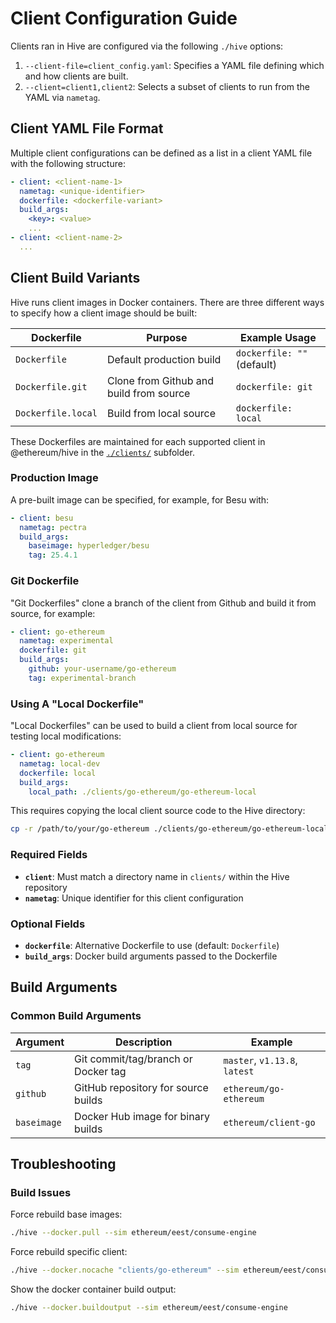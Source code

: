 # Client Configuration Guide

Clients ran in Hive are configured via the following `./hive` options:

1. `--client-file=client_config.yaml`: Specifies a YAML file defining which and how clients are built.
2. `--client=client1,client2`: Selects a subset of clients to run from the YAML via `nametag`.

## Client YAML File Format

Multiple client configurations can be defined as a list in a client YAML file with the following structure:

```yaml
- client: <client-name-1>
  nametag: <unique-identifier>
  dockerfile: <dockerfile-variant>
  build_args:
    <key>: <value>
    ...
- client: <client-name-2>
  ...
```

## Client Build Variants

Hive runs client images in Docker containers. There are three different ways to specify how a client image should be built:

| Dockerfile | Purpose | Example Usage |
|------------|---------|---------------|
| `Dockerfile` | Default production build | `dockerfile: ""` (default) |
| `Dockerfile.git` | Clone from Github and build from source | `dockerfile: git` |
| `Dockerfile.local` | Build from local source | `dockerfile: local` |

These Dockerfiles are maintained for each supported client in @ethereum/hive in the [`./clients/`](https://github.com/ethereum/hive/tree/master/clients) subfolder.

### Production Image

A pre-built image can be specified, for example, for Besu with:

```yaml
- client: besu
  nametag: pectra
  build_args:
    baseimage: hyperledger/besu
    tag: 25.4.1
```

### Git Dockerfile

"Git Dockerfiles" clone a branch of the client from Github and build it from source, for example:

```yaml
- client: go-ethereum
  nametag: experimental
  dockerfile: git
  build_args:
    github: your-username/go-ethereum
    tag: experimental-branch
```

### Using A "Local Dockerfile"

"Local Dockerfiles" can be used to build a client from local source for testing local modifications:

```yaml
- client: go-ethereum
  nametag: local-dev
  dockerfile: local
  build_args:
    local_path: ./clients/go-ethereum/go-ethereum-local
```

This requires copying the local client source code to the Hive directory:

```bash
cp -r /path/to/your/go-ethereum ./clients/go-ethereum/go-ethereum-local
```

### Required Fields

- **`client`**: Must match a directory name in `clients/` within the Hive repository
- **`nametag`**: Unique identifier for this client configuration

### Optional Fields

- **`dockerfile`**: Alternative Dockerfile to use (default: `Dockerfile`)
- **`build_args`**: Docker build arguments passed to the Dockerfile

## Build Arguments

### Common Build Arguments

| Argument | Description | Example |
|----------|-------------|---------|
| `tag` | Git commit/tag/branch or Docker tag | `master`, `v1.13.8`, `latest` |
| `github` | GitHub repository for source builds | `ethereum/go-ethereum` |
| `baseimage` | Docker Hub image for binary builds | `ethereum/client-go` |

## Troubleshooting

### Build Issues

Force rebuild base images:

```bash
./hive --docker.pull --sim ethereum/eest/consume-engine
```

Force rebuild specific client:

```bash
./hive --docker.nocache "clients/go-ethereum" --sim ethereum/eest/consume-engine
```

Show the docker container build output:

```bash
./hive --docker.buildoutput --sim ethereum/eest/consume-engine
```
